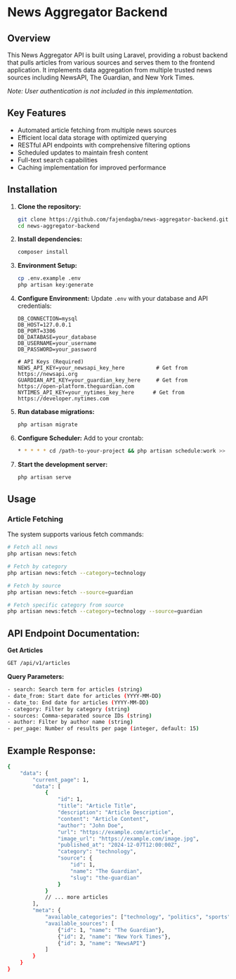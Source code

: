 # News Aggregator Backend

## Overview
This News Aggregator API is built using Laravel, providing a robust backend that pulls articles from various sources and serves them to the frontend application. It implements data aggregation from multiple trusted news sources including NewsAPI, The Guardian, and New York Times.

*Note: User authentication is not included in this implementation.*


## Key Features
- Automated article fetching from multiple news sources
- Efficient local data storage with optimized querying
- RESTful API endpoints with comprehensive filtering options
- Scheduled updates to maintain fresh content
- Full-text search capabilities
- Caching implementation for improved performance

## Installation

1. **Clone the repository:**
    ```sh
    git clone https://github.com/fajendagba/news-aggregator-backend.git
    cd news-aggregator-backend
    ```

2. **Install dependencies:**
    ```sh
    composer install
    ```

3. **Environment Setup:**
    ```sh
    cp .env.example .env
    php artisan key:generate
    ```

4. **Configure Environment:**
    Update `.env` with your database and API credentials:
    ```dotenv
    DB_CONNECTION=mysql
    DB_HOST=127.0.0.1
    DB_PORT=3306
    DB_DATABASE=your_database
    DB_USERNAME=your_username
    DB_PASSWORD=your_password

    # API Keys (Required)
    NEWS_API_KEY=your_newsapi_key_here          # Get from https://newsapi.org
    GUARDIAN_API_KEY=your_guardian_key_here     # Get from https://open-platform.theguardian.com
    NYTIMES_API_KEY=your_nytimes_key_here      # Get from https://developer.nytimes.com
    ```

5. **Run database migrations:**
    ```sh
    php artisan migrate
    ```

6. **Configure Scheduler:**
    Add to your crontab:
    ```sh
    * * * * * cd /path-to-your-project && php artisan schedule:work >> /dev/null 2>&1
    ```

7. **Start the development server:**
    ```sh
    php artisan serve
    ```

## Usage

### Article Fetching
The system supports various fetch commands:
```sh
# Fetch all news
php artisan news:fetch

# Fetch by category
php artisan news:fetch --category=technology

# Fetch by source
php artisan news:fetch --source=guardian

# Fetch specific category from source
php artisan news:fetch --category=technology --source=guardian
```

## API Endpoint Documentation:
**Get Articles**
```sh
GET /api/v1/articles
```

**Query Parameters:**
```sh
- search: Search term for articles (string)
- date_from: Start date for articles (YYYY-MM-DD)
- date_to: End date for articles (YYYY-MM-DD)
- category: Filter by category (string)
- sources: Comma-separated source IDs (string)
- author: Filter by author name (string)
- per_page: Number of results per page (integer, default: 15)
```

## Example Response:
```sh
{
    "data": {
        "current_page": 1,
        "data": [
            {
                "id": 1,
                "title": "Article Title",
                "description": "Article Description",
                "content": "Article Content",
                "author": "John Doe",
                "url": "https://example.com/article",
                "image_url": "https://example.com/image.jpg",
                "published_at": "2024-12-07T12:00:00Z",
                "category": "technology",
                "source": {
                    "id": 1,
                    "name": "The Guardian",
                    "slug": "the-guardian"
                }
            }
            // ... more articles
        ],
        "meta": {
            "available_categories": ["technology", "politics", "sports"],
            "available_sources": [
                {"id": 1, "name": "The Guardian"},
                {"id": 2, "name": "New York Times"},
                {"id": 3, "name": "NewsAPI"}
            ]
        }
    }
}
```
